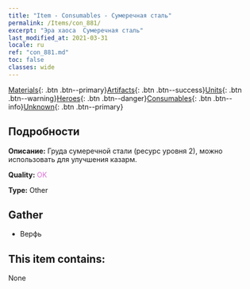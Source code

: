 ```yaml
---
title: "Item - Consumables - Сумеречная сталь"
permalink: /Items/con_881/
excerpt: "Эра хаоса  Сумеречная сталь"
last_modified_at: 2021-03-31
locale: ru
ref: "con_881.md"
toc: false
classes: wide
---
```

 [Materials](/ru/Items/){: .btn .btn--primary}[Artifacts](/ru/Items/Artifacts/){: .btn .btn--success}[Units](/ru/Items/Units/){: .btn .btn--warning}[Heroes](/ru/Items/Heroes/){: .btn .btn--danger}[Consumables](/ru/Items/Consumables/){: .btn .btn--info}[Unknown](/ru/Items/Unknown/){: .btn .btn--primary}

## Подробности
 **Описание:** Груда сумеречной стали (ресурс уровня 2), можно использовать для улучшения казарм.

 **Quality:** <span style="color: #DA70D6">OK</span>

 **Type:** Other

## Gather

*    Верфь 

## This item contains:

  None

